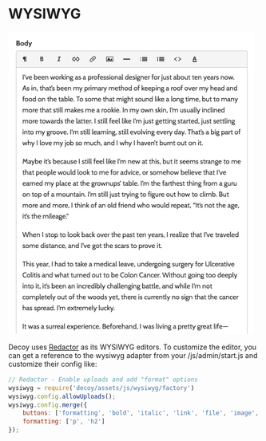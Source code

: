 # WYSIWYG

![](assets/img/wysiwyg.gif)

Decoy uses [Redactor](http://imperavi.com/redactor/) as its WYSIWYG editors.  To customize the editor, you can get a reference to the wysiwyg adapter from your /js/admin/start.js and customize their config like:

```js
// Redactor - Enable uploads and add "format" options
wysiwyg = require('decoy/assets/js/wysiwyg/factory')
wysiwyg.config.allowUploads();
wysiwyg.config.merge({
	buttons: ['formatting', 'bold', 'italic', 'link', 'file', 'image', 'horizontalrule', 'orderedlist', 'unorderedlist', 'html'],
	formatting: ['p', 'h2']
});
```
